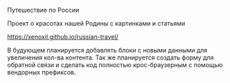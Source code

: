 Путешествие по России

Проект о красотах нашей Родины с картинками и статьями

https://xenoxil.github.io/russian-travel/

В будующем планируется добавлять блоки с новыми данными для увеличения кол-ва контента.
Так же планируется создать форму для обратной связи и сделать код полностью крос-браузерным с помощью вендорных префиксов.
